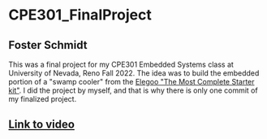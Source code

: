 # CPE301_FinalProject
## Foster Schmidt

This was a final project for my CPE301 Embedded Systems class at University of Nevada, Reno Fall 2022.
The idea was to build the embedded portion of a "swamp cooler" from the [Elegoo "The Most Complete Starter kit"](https://www.elegoo.com/products/elegoo-mega-2560-the-most-complete-starter-kit).
I did the project by myself, and that is why there is only one commit of my finalized project.

## [Link to video](https://www.youtube.com/watch?v=61Wz4mpnxvM)
